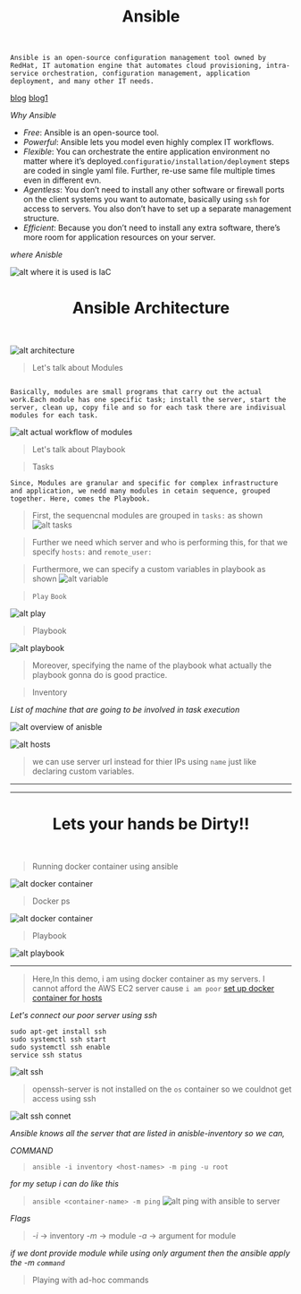 <div align="center">
    <h1>Ansible</h1>
</div>
<br>

```
Ansible is an open-source configuration management tool owned by RedHat, IT automation engine that automates cloud provisioning, intra-service orchestration, configuration management, application deployment, and many other IT needs.
```
[blog](https://www.interviewbit.com/blog/ansible-architecture/)
[blog1](https://medium.com/@madhukaudantha/ansible-and-ansible-architecture-2f309fe53fa)

*Why Ansible*

- *Free*: Ansible is an open-source tool.
- *Powerful*: Ansible lets you model even highly complex IT workflows.
- *Flexible*: You can orchestrate the entire application environment no matter where it’s deployed.`configuratio/installation/deployment` steps are coded in single yaml file. Further, re-use same file multiple times even in different evn.
- *Agentless*: You don’t need to install any other software or firewall ports on the client systems you want to automate, basically using `ssh` for access to servers. You also don’t have to set up a separate management structure.
- *Efficient*: Because you don’t need to install any extra software, there’s more room for application resources on your server.

*where Anisble*

![alt where it is used is IaC](./assets/useInIAC.png)

<div align="center">
    <h1>Ansible Architecture</h1>
</div>
<br>

![alt architecture](./assets/ansibleArchi.jpeg)

> Let's talk about Modules

```

Basically, modules are small programs that carry out the actual work.Each module has one specific task; install the server, start the server, clean up, copy file and so for each task there are indivisual modules for each task.

```

![alt actual workflow of modules](./assets/modules.png)

> Let's talk about Playbook

> Tasks

```
Since, Modules are granular and specific for complex infrastructure and application, we nedd many modules in cetain sequence, grouped together. Here, comes the Playbook.
```

> First, the sequencnal modules are grouped in `tasks:` as shown
![alt tasks](./assets/playbookTask.png)

> Further we need which server and who is performing this, for that we specify `hosts:` and `remote_user:`

>Furthermore, we can specify a custom variables in playbook as shown 
![alt variable](./assets/varinPlaybook.png)

> `Play` `Book`

![alt play](./assets/play.png)

> Playbook

![alt playbook](./assets/playbook.png)
>Moreover, specifying the name of the playbook what actually the playbook gonna do is good practice.

> Inventory

*List of machine that are going to be involved in task execution*

![alt overview of anisble](./assets/overview.png)

![alt hosts](./assets/hosts.png)
> we can use server url instead for thier IPs using `name` just like declaring custom variables.

***
***

<div align="center">
    <h1>Lets your hands be Dirty!!</h1>
</div>
<br>

> Running docker container using ansible

![alt docker container](./assets/deployingContainer.png)

> Docker ps

![alt docker container](./assets/docker-ps.png)

> Playbook

![alt playbook](./assets/dockerPl.png)

***

> Here,In this demo, i am using docker container as my servers. I cannot afford the AWS EC2 server cause `i am poor` 
[set up docker container for hosts]()
 
*Let's connect our poor server using ssh*

```
sudo apt-get install ssh
sudo systemctl ssh start
sudo systemctl ssh enable
service ssh status
```
![alt ssh](./assets/ssh.png)

> openssh-server is not installed on the `os` container so we couldnot get access using ssh

![alt ssh connet](./assets/sshConnect.png)

*Ansible knows all the server that are listed in anisble-inventory so we can,*

*COMMAND*

> `ansible -i inventory <host-names> -m ping -u root`

*for my setup i can do like this*

> `ansible <container-name> -m ping`
![alt ping with ansible to server](./assets/pingingWithAnsible.png)

*Flags*

> *-i* -> inventory
> *-m* -> module
> *-a* -> argument for module

*if we dont provide module while using only argument then the ansible apply the -m `command`*

> Playing with ad-hoc commands

